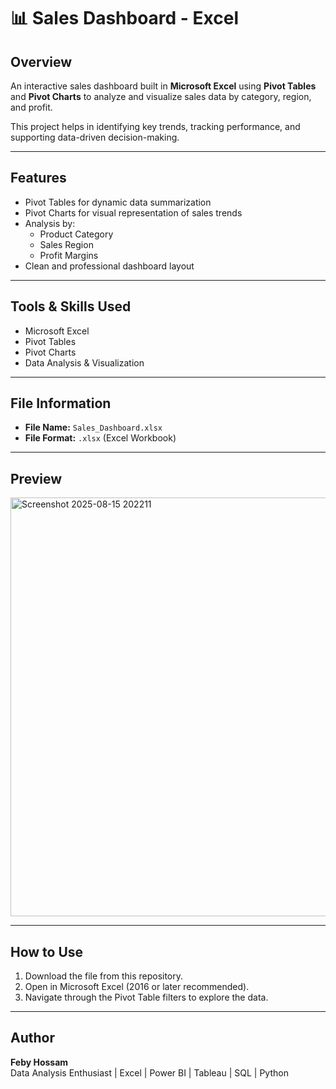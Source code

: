 # 📊 Sales Dashboard - Excel

## Overview
An interactive sales dashboard built in **Microsoft Excel** using **Pivot Tables** and **Pivot Charts** to analyze and visualize sales data by category, region, and profit.

This project helps in identifying key trends, tracking performance, and supporting data-driven decision-making.

---

## Features
- Pivot Tables for dynamic data summarization
- Pivot Charts for visual representation of sales trends
- Analysis by:
  - Product Category
  - Sales Region
  - Profit Margins
- Clean and professional dashboard layout

---

## Tools & Skills Used
- Microsoft Excel
- Pivot Tables
- Pivot Charts
- Data Analysis & Visualization

---

## File Information
- **File Name:** `Sales_Dashboard.xlsx`
- **File Format:** `.xlsx` (Excel Workbook)

---

## Preview
<img width="901" height="670" alt="Screenshot 2025-08-15 202211" src="https://github.com/user-attachments/assets/d5bc4869-79b9-4d6a-a6c1-f0768724846c" />


---

## How to Use
1. Download the file from this repository.
2. Open in Microsoft Excel (2016 or later recommended).
3. Navigate through the Pivot Table filters to explore the data.

---

## Author
**Feby Hossam**  
Data Analysis Enthusiast | Excel | Power BI | Tableau | SQL | Python
